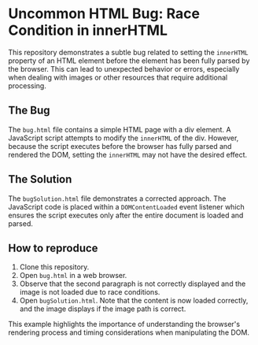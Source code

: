 # Uncommon HTML Bug: Race Condition in innerHTML

This repository demonstrates a subtle bug related to setting the `innerHTML` property of an HTML element before the element has been fully parsed by the browser. This can lead to unexpected behavior or errors, especially when dealing with images or other resources that require additional processing.

## The Bug

The `bug.html` file contains a simple HTML page with a div element. A JavaScript script attempts to modify the `innerHTML` of the div.  However, because the script executes before the browser has fully parsed and rendered the DOM, setting the `innerHTML` may not have the desired effect.

## The Solution

The `bugSolution.html` file demonstrates a corrected approach.  The JavaScript code is placed within a `DOMContentLoaded` event listener which ensures the script executes only after the entire document is loaded and parsed.

## How to reproduce

1. Clone this repository.
2. Open `bug.html` in a web browser.
3. Observe that the second paragraph is not correctly displayed and the image is not loaded due to race conditions.
4. Open `bugSolution.html`. Note that the content is now loaded correctly, and the image displays if the image path is correct. 

This example highlights the importance of understanding the browser's rendering process and timing considerations when manipulating the DOM.